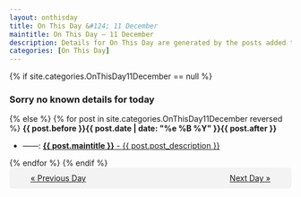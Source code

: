 ```yaml
---
layout: onthisday
title: On This Day &#124; 11 December
maintitle: On This Day — 11 December
description: Details for On This Day are generated by the posts added to the website so the content is subject to changes/updates over time.
categories: [On This Day]
---
```


{% if site.categories.OnThisDay11December == null %}
<h3>Sorry no known details for today</h3>
{% else %}
{% for post in site.categories.OnThisDay11December reversed %}
<strong>{{ post.before }}{{ post.date | date: "%e %B %Y" }}{{ post.after }}</strong>
<ul>
<li> ——: <a class="{{ post.class }}" href="{{ post.url }}"><strong>{{ post.maintitle }}</strong> - {{ post.post_description }}</a></li>
</ul>
{% endfor %}
{% endif %}
<br />
<div style="background-color: #f3f3f3; padding: 10px; border-radius: 5px; text-align: center; display: flex; justify-content: space-evenly;">
<a href="/onthisday/12/12-10">« Previous Day</a>
<span style="visibility:hidden;">[ Visit Leap Year February 29 ]</span>
<a href="/onthisday/12/12-12">Next Day »</a>
</div>
